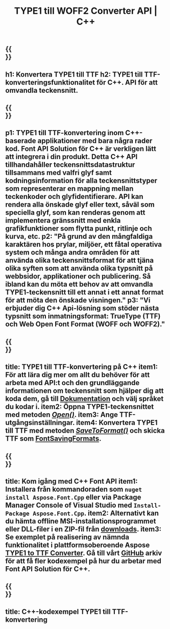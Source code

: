 ﻿---
translation: true
template: /_templates/conversion-child-cpp.md
title: TYPE1 till WOFF2 Converter API | C++
description: Konvertera TYPE1 till TTF-teckensnitt med detta C++ API. Konverteringsfunktionen fungerar på Windows och Linux, och i alla utvecklingsmiljöer som stöder C++.
metakeywords: c++ TYPE1 till TTF, TYPE1 till TTF lösningar c++, TYPE1 till TTF font conerter cpp
url: /cpp/conversion/type1-to-ttf/
family: font
platformtag: cpp
feature: conversion
otherformats: WOFF WOFF2
---


{{<section banner>}}
---
h1: Konvertera TYPE1 till TTF
h2: TYPE1 till TTF-konverteringsfunktionalitet för C++. API för att omvandla teckensnitt.
---

{{<section overview>}}
---
p1: TYPE1 till TTF-konvertering inom С++-baserade applikationer med bara några rader kod. Font API Solution för С++ är verkligen lätt att integrera i din produkt. Detta C++ API tillhandahåller teckensnittsdatastruktur tillsammans med valfri glyf samt kodningsinformation för alla teckensnittstyper som representerar en mappning mellan teckenkoder och glyfidentifierare. API kan rendera alla önskade glyf eller text, såväl som speciella glyf, som kan renderas genom att implementera gränssnitt med enkla grafikfunktioner som flytta punkt, ritlinje och kurva, etc.
p2: "På grund av den mångfaldiga karaktären hos prylar, miljöer, ett fåtal operativa system och många andra områden för att använda olika teckensnittsformat för att tjäna olika syften som att använda olika typsnitt på webbsidor, applikationer och publicering. Så ibland kan du möta ett behov av att omvandla TYPE1-teckensnitt till ett annat i ett annat format för att möta den önskade visningen."
p3: "Vi erbjuder dig С++ Api-lösning som stöder nästa typsnitt som inmatningsformat: TrueType (TTF) och Web Open Font Format (WOFF och WOFF2)."
---

{{<section feature1>}}
---
title: TYPE1 till TTF-konvertering på C++
item1: För att lära dig mer om allt du behöver för att arbeta med API:t och den grundläggande informationen om teckensnitt som hjälper dig att koda dem, gå till [Dokumentation](https://docs.aspose.com/font/) och välj språket du kodar i.
item2: Öppna TYPE1-teckensnittet med metoden [*Open()*](https://reference.aspose.com/font/cpp/class/aspose.font.font#ac2387bf04ccb5bac51cf37984d4ebf33).
item3: Ange TTF-utgångsinställningar.
item4: Konvertera TYPE1 till TTF med metoden [*SaveToFormat()*](https://reference.aspose.com/font/cpp/class/aspose.font.font#a670ea97404fd72c2e51b0e8c543c8a45) och skicka TTF som [FontSavingFormats](https://reference.aspose.com/font/cpp/namespace/aspose.font#a93d0dcc7c00f5c7027d60e14a5433c74).
---

{{<section feature2>}}
---
title: Kom igång med C++ Font API
item1: Installera från kommandoraden som ```nuget install Aspose.Font.Cpp``` eller via Package Manager Console of Visual Studio med ```Install-Package Aspose.Font.Cpp```.
item2: Alternativt kan du hämta offline MSI-installationsprogrammet eller DLL-filer i en ZIP-fil från [downloads](https://downloads.aspose.com/font/cpp).
item3: Se exemplet på realisering av nämnda funktionalitet i plattformsoberoende Aspose [TYPE1 to TTF Converter](https://products.aspose.app/font/conversion/type1-to-ttf). Gå till vårt [GitHub](https://github.com/aspose-font/Aspose.Font-Documentation/tree/master/cpp-examples) arkiv för att få fler kodexempel på hur du arbetar med Font API Solution för C++.
---

{{<section codeexample>}}
---
title: C++-kodexempel TYPE1 till TTF-konvertering
---